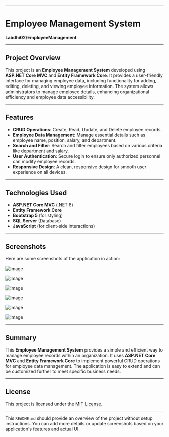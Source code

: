 
---

# **Employee Management System**  
**Labdhi02/EmployeeManagement**

---

## **Project Overview**
This project is an **Employee Management System** developed using **ASP.NET Core MVC** and **Entity Framework Core**. It provides a user-friendly interface for managing employee data, including functionality for adding, editing, deleting, and viewing employee information. The system allows administrators to manage employee details, enhancing organizational efficiency and employee data accessibility.

---

## **Features**
- **CRUD Operations**: Create, Read, Update, and Delete employee records.
- **Employee Data Management**: Manage essential details such as employee name, position, salary, and department.
- **Search and Filter**: Search and filter employees based on various criteria like department and salary.
- **User Authentication**: Secure login to ensure only authorized personnel can modify employee records.
- **Responsive Design**: A clean, responsive design for smooth user experience on all devices.

---

## **Technologies Used**
- **ASP.NET Core MVC** (.NET 8)
- **Entity Framework Core**
- **Bootstrap 5** (for styling)
- **SQL Server** (Database)
- **JavaScript** (for client-side interactions)

---

## **Screenshots**
Here are some screenshots of the application in action:

![image](https://github.com/user-attachments/assets/4a419b8c-2555-4313-99c3-3d757762d872)

![image](https://github.com/user-attachments/assets/fc06f0d4-80e5-4777-9330-a7d60dda6675)

![image](https://github.com/user-attachments/assets/9baf1f27-fb80-4e38-be60-5a52e0556eac)

![image](https://github.com/user-attachments/assets/e0b0c304-cd80-424c-9671-9301c761d75c)

![image](https://github.com/user-attachments/assets/206637a8-da60-42d8-833f-831db4b3610b)

![image](https://github.com/user-attachments/assets/b5cc365b-42eb-4d9b-9a70-5ebf9988b03d)


---

## **Summary**
This **Employee Management System** provides a simple and efficient way to manage employee records within an organization. It uses **ASP.NET Core MVC** and **Entity Framework Core** to implement powerful CRUD operations for employee data management. The application is easy to extend and can be customized further to meet specific business needs.

---

## **License**
This project is licensed under the [MIT License](https://opensource.org/licenses/MIT).

---

This `README.md` should provide an overview of the project without setup instructions. You can add more details or update screenshots based on your application's features and actual UI.
